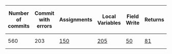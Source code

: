 | Number of commits | Commit with errors | Assignments                                                                                                                                         | Local Variables                                                                                                                                   | Field Write                                                                                                                                        | Returns                                                                                                                                        | Single Assignment                                                                                                                             | Single Local Variable | Single Field Write | Single Return                                                                                                                             | Single changes not treated | Files with errors | Run Total time |
|-------------------|--------------------|-----------------------------------------------------------------------------------------------------------------------------------------------------|---------------------------------------------------------------------------------------------------------------------------------------------------|----------------------------------------------------------------------------------------------------------------------------------------------------|------------------------------------------------------------------------------------------------------------------------------------------------|-----------------------------------------------------------------------------------------------------------------------------------------------|-----------------------|--------------------|-------------------------------------------------------------------------------------------------------------------------------------------|----------------------------|-------------------|----------------|
| 560               | 203                | [150](https://github.com/ybadache/BugfixTracker/blob/master/results/all-commits/by-projects/facebook-android-sdk/assignment/at_least_one/README.md) | [205](https://github.com/ybadache/BugfixTracker/blob/master/results/all-commits/by-projects/facebook-android-sdk/localvar/at_least_one/README.md) | [50](https://github.com/ybadache/BugfixTracker/blob/master/results/all-commits/by-projects/facebook-android-sdk/fieldwrite/at_least_one/README.md) | [81](https://github.com/ybadache/BugfixTracker/blob/master/results/all-commits/by-projects/facebook-android-sdk/return/at_least_one/README.md) | [2](https://github.com/ybadache/BugfixTracker/blob/master/results/all-commits/by-projects/facebook-android-sdk/assignment/only_one/README.md) | 0                     | 0                  | [2](https://github.com/ybadache/BugfixTracker/blob/master/results/all-commits/by-projects/facebook-android-sdk/return/only_one/README.md) | 38                         | 692               | ~10 minutes     |
